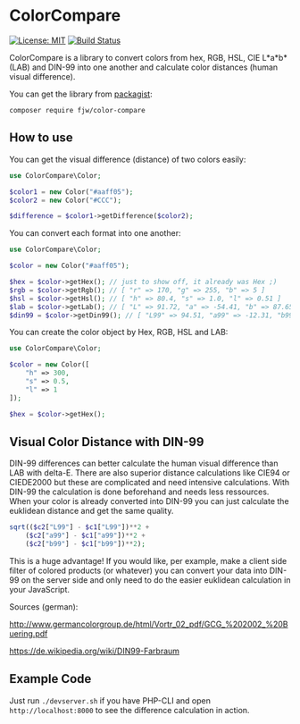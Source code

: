 # ColorCompare


[![License: MIT](https://img.shields.io/badge/License-MIT-yellow.svg)](https://opensource.org/licenses/MIT)
[![Build Status](https://travis-ci.com/fjw/ColorCompare.svg?branch=master)](https://travis-ci.com/fjw/ColorCompare)

ColorCompare is a library to convert colors from hex, RGB, HSL, CIE L\*a\*b\* (LAB) and DIN-99 into one another and calculate color distances (human visual difference).


You can get the library from [packagist](https://packagist.org/packages/fjw/color-compare):
```
composer require fjw/color-compare
```

## How to use

You can get the visual difference (distance) of two colors easily:
```php
use ColorCompare\Color;

$color1 = new Color("#aaff05");
$color2 = new Color("#CCC");

$difference = $color1->getDifference($color2);
```

You can convert each format into one another:
```php
use ColorCompare\Color;

$color = new Color("#aaff05");

$hex = $color->getHex(); // just to show off, it already was Hex ;)
$rgb = $color->getRgb(); // [ "r" => 170, "g" => 255, "b" => 5 ]
$hsl = $color->getHsl(); // [ "h" => 80.4, "s" => 1.0, "l" => 0.51 ]
$lab = $color->getLab(); // [ "L" => 91.72, "a" => -54.41, "b" => 87.65 ]
$din99 = $color->getDin99(); // [ "L99" => 94.51, "a99" => -12.31, "b99" => 30.39 ]
```

You can create the color object by Hex, RGB, HSL and LAB:
```php
use ColorCompare\Color;

$color = new Color([
    "h" => 300,
    "s" => 0.5,
    "l" => 1 
]);

$hex = $color->getHex();
```

## Visual Color Distance with DIN-99
DIN-99 differences can better calculate the human visual difference than LAB with delta-E. There are also superior distance calculations like CIE94 or CIEDE2000 but these are complicated and need intensive calculations.
With DIN-99 the calculation is done beforehand and needs less ressources. When your color is already converted into DIN-99 you can just calculate the euklidean distance and get the same quality.

```php
sqrt(($c2["L99"] - $c1["L99"])**2 +
    ($c2["a99"] - $c1["a99"])**2 +
    ($c2["b99"] - $c1["b99"])**2);
``` 

This is a huge advantage! If you would like, per example, make a client side filter of colored products (or whatever) you can convert your data into DIN-99 on the server side and only need to do the easier euklidean calculation in your JavaScript.

Sources (german):

http://www.germancolorgroup.de/html/Vortr_02_pdf/GCG_%202002_%20Buering.pdf

https://de.wikipedia.org/wiki/DIN99-Farbraum

## Example Code
Just run ```./devserver.sh``` if you have PHP-CLI and open ```http://localhost:8000``` to see the difference calculation in action.
